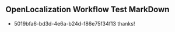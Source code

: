 ## OpenLocalization Workflow Test MarkDown
* 5019bfa6-bd3d-4e6a-b24d-f86e75f34f13 
thanks!<!--HONumber=Mar16_HO2-->
